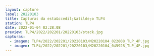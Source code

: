```yaml
---
layout: capture
label: 20220103
title: Capturas da esta&ccedil;&atilde;o TLP4
station: TLP4
date: 2022-01-04 02:28:08
preview: TLP4/2022/202201/20220103/stack.jpg
capturas:
  - imagem: TLP4/2022/202201/20220103/M20220104_022808_TLP_4P.jpg
  - imagem: TLP4/2022/202201/20220103/M20220104_045928_TLP_4P.jpg
---
```

